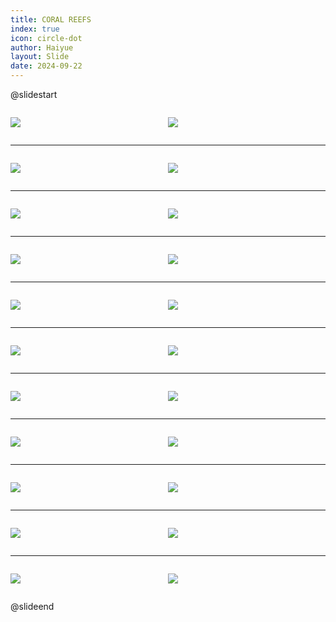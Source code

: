 ```yaml
---
title: CORAL REEFS
index: true
icon: circle-dot
author: Haiyue
layout: Slide
date: 2024-09-22
---
```

 
@slidestart

<div style="display:flex">
<div style="flex:1">

![](https://raw.githubusercontent.com/yclord/reading/refs/heads/master/english/Level-U/CORAL%20REEFS/001.webp)
</div>
<div style="flex:1">

![](https://raw.githubusercontent.com/yclord/reading/refs/heads/master/english/Level-U/CORAL%20REEFS/002.webp)
</div>
</div>

---

<div style="display:flex">
<div style="flex:1">

![](https://raw.githubusercontent.com/yclord/reading/refs/heads/master/english/Level-U/CORAL%20REEFS/003.webp)
</div>
<div style="flex:1">

![](https://raw.githubusercontent.com/yclord/reading/refs/heads/master/english/Level-U/CORAL%20REEFS/004.webp)
</div>
</div>

---

<div style="display:flex">
<div style="flex:1">

![](https://raw.githubusercontent.com/yclord/reading/refs/heads/master/english/Level-U/CORAL%20REEFS/005.webp)
</div>
<div style="flex:1">

![](https://raw.githubusercontent.com/yclord/reading/refs/heads/master/english/Level-U/CORAL%20REEFS/006.webp)
</div>
</div>

---

<div style="display:flex">
<div style="flex:1">

![](https://raw.githubusercontent.com/yclord/reading/refs/heads/master/english/Level-U/CORAL%20REEFS/007.webp)
</div>
<div style="flex:1">

![](https://raw.githubusercontent.com/yclord/reading/refs/heads/master/english/Level-U/CORAL%20REEFS/008.webp)
</div>
</div>

---

<div style="display:flex">
<div style="flex:1">

![](https://raw.githubusercontent.com/yclord/reading/refs/heads/master/english/Level-U/CORAL%20REEFS/009.webp)
</div>
<div style="flex:1">

![](https://raw.githubusercontent.com/yclord/reading/refs/heads/master/english/Level-U/CORAL%20REEFS/010.webp)
</div>
</div>

---

<div style="display:flex">
<div style="flex:1">

![](https://raw.githubusercontent.com/yclord/reading/refs/heads/master/english/Level-U/CORAL%20REEFS/011.webp)
</div>
<div style="flex:1">

![](https://raw.githubusercontent.com/yclord/reading/refs/heads/master/english/Level-U/CORAL%20REEFS/012.webp)
</div>
</div>

---

<div style="display:flex">
<div style="flex:1">

![](https://raw.githubusercontent.com/yclord/reading/refs/heads/master/english/Level-U/CORAL%20REEFS/013.webp)
</div>
<div style="flex:1">

![](https://raw.githubusercontent.com/yclord/reading/refs/heads/master/english/Level-U/CORAL%20REEFS/014.webp)
</div>
</div>

---

<div style="display:flex">
<div style="flex:1">

![](https://raw.githubusercontent.com/yclord/reading/refs/heads/master/english/Level-U/CORAL%20REEFS/015.webp)
</div>
<div style="flex:1">

![](https://raw.githubusercontent.com/yclord/reading/refs/heads/master/english/Level-U/CORAL%20REEFS/016.webp)
</div>
</div>

---

<div style="display:flex">
<div style="flex:1">

![](https://raw.githubusercontent.com/yclord/reading/refs/heads/master/english/Level-U/CORAL%20REEFS/017.webp)
</div>
<div style="flex:1">

![](https://raw.githubusercontent.com/yclord/reading/refs/heads/master/english/Level-U/CORAL%20REEFS/018.webp)
</div>
</div>

---

<div style="display:flex">
<div style="flex:1">

![](https://raw.githubusercontent.com/yclord/reading/refs/heads/master/english/Level-U/CORAL%20REEFS/019.webp)
</div>
<div style="flex:1">

![](https://raw.githubusercontent.com/yclord/reading/refs/heads/master/english/Level-U/CORAL%20REEFS/020.webp)
</div>
</div>

---

<div style="display:flex">
<div style="flex:1">

![](https://raw.githubusercontent.com/yclord/reading/refs/heads/master/english/Level-U/CORAL%20REEFS/021.webp)
</div>
<div style="flex:1">

![](https://raw.githubusercontent.com/yclord/reading/refs/heads/master/english/Level-U/CORAL%20REEFS/022.webp)
</div>
</div>

@slideend